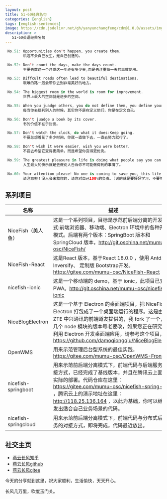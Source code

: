 ```yaml
---
layout: post
title: 51-60经典名句
categories: [english]
tags: [english-sentences]
image: https://cdn.jsdelivr.net/gh/yanyunchangfeng/cdn@1.0.0/assets/img/blog/english-grammer/english-grammer-cover5.png
description: >
   51-60英语经典名句
---
```

 ```swift
  No.51: Opportunities don't happen, you create them. 
         机遇不会自己发生，是自己创造的。
 ```
 ```swift
  No.52: Don't count the days, make the days count. 
         不要去数这一个月或这一年还有多少天,而是去注重每一天的高效使用。
 ```
 ```swift
  No.53: Diffcult roads often lead to beautiful destinations.
         艰难的路一般会带你去到非常美好的地方。
 ```
 ```swift
  No.54: The biggest room in the world is room for improvement.
         世界上最大的空间就是进步的空间。
 ```
 ```swift
  No.55: When you juadge others, you do not define them, you define yourself.
         每当你去批判别人的时候，其实你不是在定义他们，你是在定义自己。
 ```
 ```swift
  No.56: Don't juadge a book by its cover.
         书的价值不在于封面。
 ```
 ```swift
  No.57: Don't watch the clock, do what it does:Keep going.
         不要总想着花了多少时间，你就一直做下去，一直去努力就行了。
 ```
 ```swift
  No.58: Don't wish it were easier, wish you were better.
         不要去希望它变得更简单，而是希望你变得更优秀。
 ```
 ```swift
  No.59: The greatest pleasure in life is doing what people say you can not do.
         人生最大的快乐就是去做别人告诉你不可能做得到的事情了。
 ```
 ```swift
  No.60: Your attention please! No one is coming to save you, this life of yours is 100% your responsibility .
         请注意啦！没人会来救你的，请你对自己100%的负责。(说的就是要好好学习，不要等着别人来催你，你才去学习。)
 ```



## 系列项目

|  名称   | 描述  |
|  ----  | ----  |
| NiceFish（美人鱼）  | 这是一个系列项目，目标是示范前后端分离的开发模式:前端浏览器、移动端、Electron 环境中的各种开发模式。后端有两个版本：SpringBoot 版本和 SpringCloud 版本，http://git.oschina.net/mumu-osc/NiceFish/ |
| NiceFish-React  |  这是React 版本，基于React 18.0.0 ，使用 Antd、Inversify、 定制版 Bootstrap开发。  https://gitee.com/mumu-osc/NiceFish-React|
| nicefish-ionic  | 这是一个移动端的 demo，基于 ionic，此项目已支持 PWA。http://git.oschina.net/mumu-osc/nicefish-ionic |
| NiceBlogElectron  | 这是一个基于 Electron 的桌面端项目，把 NiceFish 用 Electron 打包成了一个桌面端运行的程序。这是由 ZTE 中兴通讯的前端道友提供的，我 fork 了一个，有几个 node 模块的版本号老要改，如果您正在研究如何利用 Electron 开发桌面端应用，请参考这个项目，https://github.com/damoqiongqiu/NiceBlogElectron|
| OpenWMS  | 用来示范管理后台型系统的最佳实践，https://gitee.com/mumu-osc/OpenWMS-Frontend|
| nicefish-springboot  | 用来示范前后端分离模式下，前端代码与后端服务的对接方式，已经完成了基线版本，并且在腾讯云上面做了实际的部署。代码仓库在这里： https://gitee.com/mumu-osc/nicefish-spring-boot ，腾讯云上的演示地址在这里： http://118.25.136.164 ，以此为基础，你可以继续开发出适合自己业务场景的代码。|
| nicefish-springcloud  | 用来示范前后端分离模式下，前端代码与分布式后端服务的对接方式，即将完成，代码最近放出。|       

## 社交主页  

* [燕云长风知乎](https://zhihu.com/people/hbxyxuxiaodong)    
* [燕云长风github](https://github.com/yanyunchangfeng)  
* [燕云长风gitee](https://gitee.com/yanyunchangfeng) 

今天的分享就到这里，祝大家顺利，生活愉快，天天开心。

长风几万里，吹度玉门关。